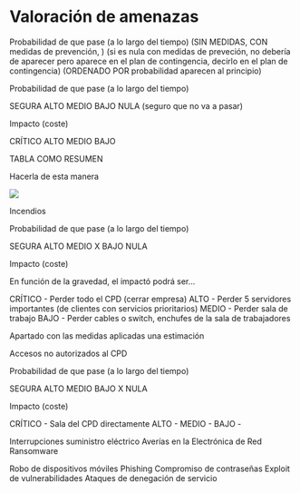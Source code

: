 # Valoración de amenazas

Probabilidad de que pase (a lo largo del tiempo)
(SIN MEDIDAS, CON medidas de prevención, )
(si es nula con medidas de preveción, no debería de aparecer pero aparece en el plan de contingencia, decirlo en el plan de contingencia)
(ORDENADO POR probabilidad aparecen al principio)

Probabilidad de que pase (a lo largo del tiempo)

SEGURA
ALTO
MEDIO
BAJO
NULA (seguro que no va a pasar)

Impacto (coste)

CRÍTICO
ALTO
MEDIO
BAJO


TABLA COMO RESUMEN

Hacerla de esta manera

![](https://i.imgur.com/BPzRzlH.png)




Incendios


Probabilidad de que pase (a lo largo del tiempo)

SEGURA
ALTO
MEDIO X
BAJO
NULA

Impacto (coste)

En función de la gravedad, el impactó podrá ser...

CRÍTICO - Perder todo el CPD (cerrar empresa)
ALTO - Perder 5 servidores importantes (de clientes con servicios prioritarios)
MEDIO - Perder sala de trabajo
BAJO - Perder cables o switch, enchufes de la sala de trabajadores

Apartado con las medidas aplicadas una estimación





Accesos no autorizados al CPD

Probabilidad de que pase (a lo largo del tiempo)

SEGURA
ALTO
MEDIO
BAJO X
NULA

Impacto (coste)

CRÍTICO - Sala del CPD directamente
ALTO -
MEDIO -
BAJO -






Interrupciones suministro eléctrico
Averías en la Electrónica de Red
Ransomware



Robo de dispositivos móviles
Phishing
Compromiso de contraseñas
Exploit de vulnerabilidades
Ataques de denegación de servicio
